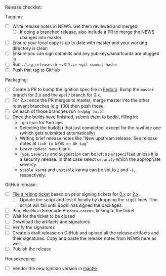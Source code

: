 Release checklist:

Tagging:
 - [ ] Write release notes in NEWS. Get them reviewed and merged
     - [ ] If doing a branched release, also include a PR to merge the NEWS changes into master
 - [ ] Ensure your local copy is up to date with master and your working directory is clean
 - [ ] Ensure you can sign commits and any yubikeys/smartcards are plugged in
 - [ ] Run `./tag_release.sh <vX.Y.z> <git commit hash>`
 - [ ] Push that tag to GitHub

Packaging:
 - [ ] Create a PR to bump the Ignition spec file in [Fedora](https://src.fedoraproject.org/rpms/ignition).  Bump the `master` branch for 2.x and the `epel7` branch for 0.x.
 - [ ] For 2.x: once the PR merges to master, merge master into the other relevant branches (e.g. f30) then push those.
 - [ ] On each of those branches run `fedpkg build`
 - [ ] Once the builds have finished, submit them to [bodhi](https://bodhi.fedoraproject.org/updates/new), filling in:
   - `ignition` for `Packages`
   - Selecting the build(s) that just completed, except for the rawhide one (which gets submitted automatically)
   - Writing brief release notes like "New upstream release. See release notes at `link to NEWS on GH tag`"
   - Leave `Update name` blank
   - `Type`, `Severity` and `Suggestion` can be left as `unspecified` unless it is a security release. In that case select `security` which the appropriate severity.
   - `Stable karma` and `Unstable` karma can be set to `2` and `-1`, respectively.

GitHub release:
 - [ ] [File a releng ticket](https://pagure.io/releng/new_issue) based on prior signing tickets for [0.x](https://pagure.io/releng/issue/9185) or [2.x](https://pagure.io/releng/issue/9602).
   - [ ] Update the script and test it locally by dropping the `sigul` lines.  The script will fail until Bodhi has signed the packages.
 - [ ] Ping `mboddu` in Freenode `#fedora-coreos`, linking to the ticket
 - [ ] Wait for the ticket to be closed
 - [ ] Download the artifacts and signatures
 - [ ] Verify the signatures
 - [ ] Create a draft release on GitHub and upload all the release artifacts and their signatures. Copy and paste the release notes from NEWS here as well.
 - [ ] Publish the release

Housekeeping:
 - [ ] Vendor the new Ignition version in [mantle](https://github.com/coreos/coreos-assembler/tree/master/mantle)
